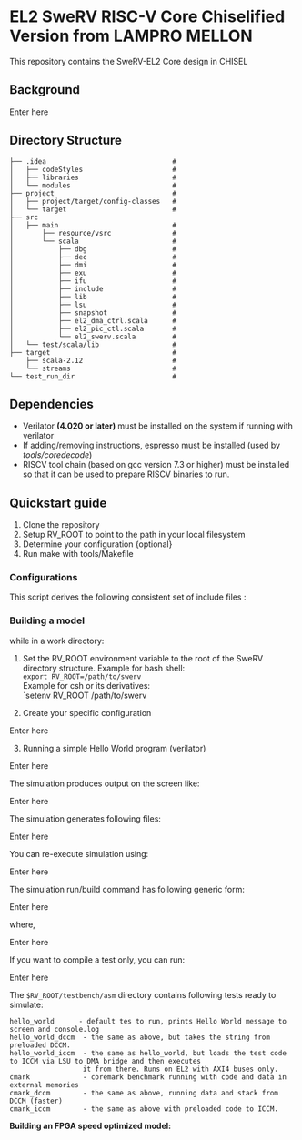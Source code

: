 # EL2 SweRV RISC-V Core Chiselified Version from LAMPRO MELLON

This repository contains the SweRV-EL2 Core design in CHISEL

## Background

Enter here

## Directory Structure

    ├── .idea                               #
    │   ├── codeStyles                      #   
    │   ├── libraries                       #       
    │   └── modules                         #
    ├── project                             # 
    │   ├── project/target/config-classes   #   
    │   └── target                          #   
    ├── src
    │   ├── main                            #
    │       ├── resource/vsrc               #
    │       └── scala                       #
    │           ├── dbg                     #
    │           ├── dec                     #   
    │           ├── dmi                     #   
    │           ├── exu                     #
    │           ├── ifu                     #   
    │           ├── include                 #   
    │           ├── lib                     #   
    │           ├── lsu                     #       
    │           ├── snapshot                #   
    │           ├── el2_dma_ctrl.scala      #   
    │           ├── el2_pic_ctl.scala       # 
    │           └── el2_swerv.scala         #       
    │   └── test/scala/lib                  #     
    ├── target                              #
        ├── scala-2.12                      #
        └── streams                         #    
    └── test_run_dir                        #


## Dependencies

- Verilator **(4.020 or later)** must be installed on the system if running with verilator
- If adding/removing instructions, espresso must be installed (used by *tools/coredecode*)
- RISCV tool chain (based on gcc version 7.3 or higher) must be
installed so that it can be used to prepare RISCV binaries to run.

## Quickstart guide

1. Clone the repository
2. Setup RV_ROOT to point to the path in your local filesystem
3. Determine your configuration {optional}
4. Run make with tools/Makefile

### Configurations

This script derives the following consistent set of include files :

### Building a model

while in a work directory:

1. Set the RV_ROOT environment variable to the root of the SweRV directory structure.
Example for bash shell:  
    `export RV_ROOT=/path/to/swerv`  
Example for csh or its derivatives:  
    `setenv RV_ROOT /path/to/swerv
    
2. Create your specific configuration    

Enter here

3. Running a simple Hello World program (verilator)

Enter here

The simulation produces output on the screen like:

Enter here

The simulation generates following files:

Enter here

You can re-execute simulation using: 

Enter here

The simulation run/build command has following generic form:

Enter here

where,

Enter here

If you want to compile a test only, you can run:

Enter here


The  `$RV_ROOT/testbench/asm` directory contains following tests ready to simulate:
```
hello_world      - default tes to run, prints Hello World message to screen and console.log
hello_world_dccm  - the same as above, but takes the string from preloaded DCCM.
hello_world_iccm  - the same as hello_world, but loads the test code to ICCM via LSU to DMA bridge and then executes
                  it from there. Runs on EL2 with AXI4 buses only. 
cmark             - coremark benchmark running with code and data in external memories
cmark_dccm        - the same as above, running data and stack from DCCM (faster)
cmark_iccm        - the same as above with preloaded code to ICCM. 
```




**Building an FPGA speed optimized model:**  

